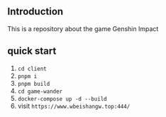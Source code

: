 ## Introduction

This is a repository about the game Genshin Impact

## quick start

1. `cd client`
2. `pnpm i`
3. `pnpm build`
4. `cd game-wander`
5. `docker-compose up -d --build`
6. visit `https://www.wbeishangw.top:444/`

